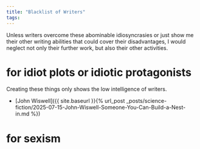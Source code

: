 ```yaml
---
title: "Blacklist of Writers"
tags:
---
```


Unless writers overcome these abominable idiosyncrasies or just show me their other writing abilities that could cover their disadvantages, I would neglect not only their further work, but also their other activities.

# for idiot plots or idiotic protagonists
Creating these things only shows the low intelligence of writers.

+ [John Wiswell]({{ site.baseurl }}{% url_post _posts/science-fiction/2025-07-15-John-Wiswell-Someone-You-Can-Build-a-Nest-in.md %})

# for sexism 
